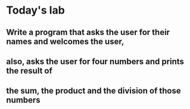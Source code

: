 # Today's lab
## Write a program  that asks the user for their names and welcomes the user, 
## also, asks the user for four numbers and prints the result of
## the sum, the product and the division of those numbers
